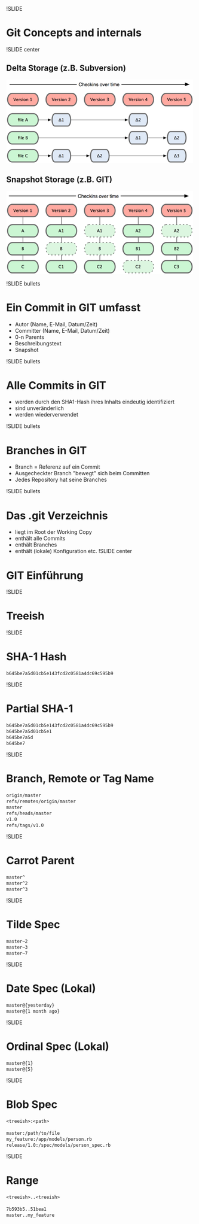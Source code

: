!SLIDE

# Git Concepts and internals #

!SLIDE center
## Delta Storage (z.B. Subversion) ##
![](18333fig0104-tn.png)

## Snapshot Storage (z.B. GIT) ##
![](18333fig0105-tn.png)




!SLIDE bullets
# Ein Commit in GIT umfasst #
* Autor (Name, E-Mail, Datum/Zeit)
* Committer (Name, E-Mail, Datum/Zeit)
* 0-n Parents
* Beschreibungstext
* Snapshot

!SLIDE bullets
# Alle Commits in GIT #
* werden durch den SHA1-Hash ihres Inhalts eindeutig identifiziert
* sind unveränderlich
* werden wiederverwendet

!SLIDE bullets
# Branches in GIT #
* Branch = Referenz auf ein Commit
* Ausgecheckter Branch "bewegt" sich beim Committen
* Jedes Repository hat seine Branches

!SLIDE bullets
# Das .git Verzeichnis #
* liegt im Root der Working Copy
* enthält alle Commits
* enthält Branches
* enthält (lokale) Konfiguration etc.
!SLIDE center
# GIT Einführung #


!SLIDE
# Treeish #

!SLIDE
# SHA-1 Hash #

    b645be7a5d01cb5e143fcd2c0581a4dc69c595b9

!SLIDE
# Partial SHA-1 #

    b645be7a5d01cb5e143fcd2c0581a4dc69c595b9
    b645be7a5d01cb5e1
    b645be7a5d
    b645be7

!SLIDE
# Branch, Remote or Tag Name #

    origin/master
    refs/remotes/origin/master
    master
    refs/heads/master
    v1.0
    refs/tags/v1.0

!SLIDE
# Carrot Parent #

    master^
    master^2
    master^3

!SLIDE
# Tilde Spec #

    master~2
    master~3
    master~7

!SLIDE
# Date Spec (Lokal) #

    master@{yesterday}
    master@{1 month ago}

!SLIDE
# Ordinal Spec (Lokal) #

    master@{1}
    master@{5}

!SLIDE
# Blob Spec #

    <treeish>:<path>

    master:/path/to/file
    my_feature:/app/models/person.rb
    release/1.0:/spec/models/person_spec.rb

!SLIDE
# Range #

    <treeish>..<treeish>

    7b593b5..51bea1
    master..my_feature

